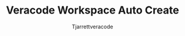 ---
layout: post
repolink: "https://github.com/tjarrettveracode/veracode-workspace-auto-create"
title: "Veracode Workspace Auto Create"
description: "Uses the Veracode Agent Based Scan API and other Veracode REST APIs to automatically create a workspace for application profiles in a Veracode organization."
author: "Tjarrettveracode"
author-link: "https://github.com/tjarrettveracode/"
content-type: "automating_common_veracode_platform_tasks"
repo: "github"
repo_title: "Veracode Workspace Auto Create"
---